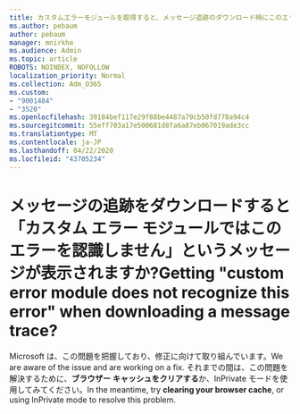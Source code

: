 ```yaml
---
title: カスタムエラーモジュールを取得すると、メッセージ追跡のダウンロード時にこのエラーが認識されません。
ms.author: pebaum
author: pebaum
manager: mnirkhe
ms.audience: Admin
ms.topic: article
ROBOTS: NOINDEX, NOFOLLOW
localization_priority: Normal
ms.collection: Adm_O365
ms.custom:
- "9001484"
- "3520"
ms.openlocfilehash: 39184bef117e29f88be4487a79cb50fd778a94c4
ms.sourcegitcommit: 55eff703a17e500681d8fa6a87eb067019ade3cc
ms.translationtype: MT
ms.contentlocale: ja-JP
ms.lasthandoff: 04/22/2020
ms.locfileid: "43705234"
---
```

# <a name="getting-custom-error-module-does-not-recognize-this-error-when-downloading-a-message-trace"></a><span data-ttu-id="38227-102">メッセージの追跡をダウンロードすると「カスタム エラー モジュールではこのエラーを認識しません」というメッセージが表示されますか?</span><span class="sxs-lookup"><span data-stu-id="38227-102">Getting "custom error module does not recognize this error" when downloading a message trace?</span></span>

<span data-ttu-id="38227-103">Microsoft は、この問題を把握しており、修正に向けて取り組んでいます。</span><span class="sxs-lookup"><span data-stu-id="38227-103">We are aware of the issue and are working on a fix.</span></span>  <span data-ttu-id="38227-104">それまでの間は、この問題を解決するために、**ブラウザー キャッシュをクリアする**か、InPrivate モードを使用してみてください。</span><span class="sxs-lookup"><span data-stu-id="38227-104">In the meantime, try **clearing your browser cache**, or using InPrivate mode to resolve this problem.</span></span>